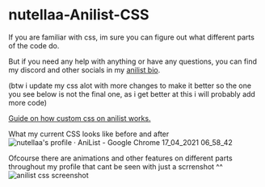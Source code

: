 # nutellaa-Anilist-CSS

If you are familiar with css, im sure you can figure out what different parts of the code do.

But if you need any help with anything or have any questions, you can find my discord and other socials in my [anilist bio](https://anilist.co/user/nutellaa/).

(btw i update my css alot with more changes to make it better so the one you see below is not the final one, as i get better at this i will probably add more code)

[Guide on how custom css on anilist works.](https://github.com/Kurisu-chan/anilist-css#anilist-css)

What my current CSS looks like before and after![nutellaa's profile · AniList - Google Chrome 17_04_2021 06_58_42](https://user-images.githubusercontent.com/82683011/115103546-899b8880-9f4a-11eb-8632-d3a4b3e586df.png)

Ofcourse there are animations and other features on different parts throughout my profile that cant be seen with just a scrrenshot ^^
![anilist css screenshot](https://user-images.githubusercontent.com/82683011/115103487-24479780-9f4a-11eb-8fa8-c7cc2652008e.png) 
